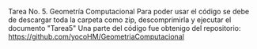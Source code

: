 Tarea No. 5. Geometría Computacional
Para poder usar el código se debe de descargar toda la carpeta como zip, descomprimirla y ejecutar el documento "Tarea5"
Una parte del código fue obtenigo del repositorio: https://github.com/yocoHM/GeometriaComputacional
